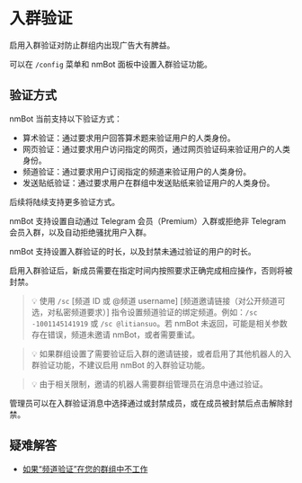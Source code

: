 # 入群验证

启用入群验证对防止群组内出现广告大有脾益。

可以在 `/config` 菜单和 nmBot 面板中设置入群验证功能。

## 验证方式

nmBot 当前支持以下验证方式：

- 算术验证：通过要求用户回答算术题来验证用户的人类身份。
- 网页验证：通过要求用户访问指定的网页，通过网页验证码来验证用户的人类身份。
- 频道验证：通过要求用户订阅指定的频道来验证用户的人类身份。
- 发送贴纸验证：通过要求用户在群组中发送贴纸来验证用户的人类身份。

后续将陆续支持更多验证方式。

nmBot 支持设置自动通过 Telegram 会员（Premium）入群或拒绝非 Telegram 会员入群，以及自动拒绝骚扰用户入群。

nmBot 支持设置入群验证的时长，以及封禁未通过验证的用户的时长。

启用入群验证后，新成员需要在指定时间内按照要求正确完成相应操作，否则将被封禁。

> 💡 使用 `/sc` [频道 ID 或 @频道 username] [频道邀请链接（对公开频道可选，对私密频道要求）] 指令设置频道验证的绑定频道。例如：`/sc -1001145141919` 或 `/sc @litiansuo`。若 nmBot 未返回，可能是相关参数存在错误，频道未邀请 nmBot，或者需要重试。

> 💡 如果群组设置了需要验证后入群的邀请链接，或者启用了其他机器人的入群验证功能，不建议启用 nmBot 的入群验证功能。

> 💡 由于相关限制，邀请的机器人需要群组管理员在消息中通过验证。

管理员可以在入群验证消息中选择通过或封禁成员，或在成员被封禁后点击解除封禁。

## 疑难解答
- [如果“频道验证”在您的群组中不工作](../faq/channel-verification-not-working.md)
